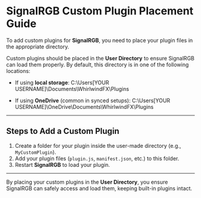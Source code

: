 # SignalRGB Custom Plugin Placement Guide

To add custom plugins for **SignalRGB**, you need to place your plugin files in the appropriate directory. 

Custom plugins should be placed in the **User Directory** to ensure SignalRGB can load them properly. By default, this directory is in one of the following locations:


- If using **local storage**:
C:\Users[YOUR USERNAME]\Documents\WhirlwindFX\Plugins


- If using **OneDrive** (common in synced setups):
C:\Users[YOUR USERNAME]\OneDrive\Documents\WhirlwindFX\Plugins

---

## Steps to Add a Custom Plugin

1. Create a folder for your plugin inside the user-made directory (e.g., `MyCustomPlugin`).
2. Add your plugin files (`plugin.js`, `manifest.json`, etc.) to this folder.
3. Restart **SignalRGB** to load your plugin.

---

By placing your custom plugins in the **User Directory**, you ensure SignalRGB can safely access and load them, keeping built-in plugins intact.





